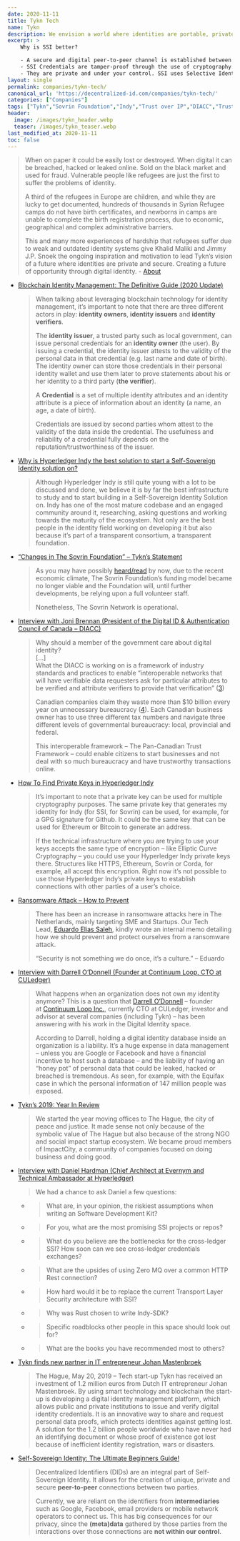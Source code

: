 ```yaml
---
date: 2020-11-11
title: Tykn Tech
name: Tykn
description: We envision a world where identities are portable, private and secure, so that no one has to lose access to their identity ever again. Creating a future of opportunity.
excerpt: >
    Why is SSI better?

    - A secure and digital peer-to-peer channel is established between ID Issuer, ID Owner and ID Verifier. When credentials are exchanged not even the Self-Sovereign Identity system provider knows what is being exchanged. Credential issuing becomes simpler and faster.
    - SSI Credentials are tamper-proof through the use of cryptography.
    - They are private and under your control. SSI uses Selective Identity disclosure technology.
layout: single
permalink: companies/tykn-tech/
canonical_url: 'https://decentralized-id.com/companies/tykn-tech/'
categories: ["Companies"]
tags: ["Tykn","Sovrin Foundation","Indy","Trust over IP","DIACC","Trust Framework"]
header:
  image: /images/tykn_header.webp
  teaser: /images/tykn_teaser.webp
last_modified_at: 2020-11-11
toc: false
---
```


> When on paper it could be easily lost or destroyed. When digital it can be breached, hacked or leaked online. Sold on the black market and used for fraud. Vulnerable people like refugees are just the first to suffer the problems of identity.
> 
> A third of the refugees in Europe are children, and while they are lucky to get documented, hundreds of thousands in Syrian Refugee camps do not have birth certificates, and newborns in camps are unable to complete the birth registration process, due to economic, geographical and complex administrative barriers.
> 
> This and many more experiences of hardship that refugees suffer due to weak and outdated identity systems give Khalid Maliki and Jimmy J.P. Snoek the ongoing inspiration and motivation to lead Tykn’s vision of a future where identities are private and secure. Creating a future of opportunity through digital identity. - [About](https://tykn.tech/about/)

* [Blockchain Identity Management: The Definitive Guide (2020 Update)](https://tykn.tech/identity-management-blockchain/)
  > When talking about leveraging blockchain technology for identity management, it’s important to note that there are three different actors in play: **identity owners**, **identity issuers** and **identity verifiers**.
  > 
  > The **identity issuer**, a trusted party such as local government, can issue personal credentials for an **identity owner** (the user). By issuing a credential, the identity issuer attests to the validity of the personal data in that credential (e.g. last name and date of birth). The identity owner can store those credentials in their personal identity wallet and use them later to prove statements about his or her identity to a third party (**the verifier**).
  > 
  > A **Credential** is a set of multiple identity attributes and an identity attribute is a piece of information about an identity (a name, an age, a date of birth).
  > 
  > Credentials are issued by second parties whom attest to the validity of the data inside the credential. The usefulness and reliability of a credential fully depends on the reputation/trustworthiness of the issuer.
* [Why is Hyperledger Indy the best solution to start a Self-Sovereign Identity solution on?](https://tykn.tech/hyperledger-indy-self-sovereign-identity/)
  > Although Hyperledger Indy is still quite young with a lot to be discussed and done, we believe it is by far the best infrastructure to study and to start building in a Self-Sovereign Identity Solution on. Indy has one of the most mature codebase and an engaged community around it, researching, asking questions and working towards the maturity of the ecosystem. Not only are the best people in the identity field working on developing it but also because it’s part of a transparent consortium, a transparent foundation.
* [“Changes in The Sovrin Foundation” – Tykn’s Statement](https://tykn.tech/changes-in-the-sovrin-foundation-tykn-statement/)
  > As you may have possibly [heard/read](https://sovrin.org/the-status-of-the-sovrin-foundation/) by now, due to the recent economic climate, The Sovrin Foundation’s funding model became no longer viable and the Foundation will, until further developments, be relying upon a full volunteer staff.
  > 
  > Nonetheless, The Sovrin Network is operational. 
* [Interview with Joni Brennan (President of the Digital ID & Authentication Council of Canada – DIACC)](https://tykn.tech/joni-brennan-diacc-interview/)
  > Why should a member of the government care about digital identity?\
  > [...]\
  > What the DIACC is working on is a framework of industry standards and practices to enable “interoperable networks that will have verifiable data requesters ask for particular attributes to be verified and attribute verifiers to provide that verification” ([3](https://www.youtube.com/watch?v=ahsWWTWI2HM))
  >
  > Canadian companies claim they waste more than $10 billion every year on unnecessary bureaucracy ([4](https://www.cfib-fcei.ca/en/media/nearly-one-third-36-billion-cost-regulation-canada-unnecessary-red-tape)). Each Canadian business owner has to use three different tax numbers and navigate three different levels of governmental bureaucracy: local, provincial and federal.
  >
  > This interoperable framework – The Pan-Canadian Trust Framework – could enable citizens to start businesses and not deal with so much bureaucracy and have trustworthy transactions online.
* [How To Find Private Keys in Hyperledger Indy](https://tykn.tech/how-to-find-private-keys-in-hyperledger-indy/)
  > It’s important to note that a private key can be used for multiple cryptography purposes. The same private key that generates my identity for Indy (for SSI, for Sovrin) can be used, for example, for a GPG signature for Github. It could be the same key that can be used for Ethereum or Bitcoin to generate an address.
  > 
  > If the technical infrastructure where you are trying to use your keys accepts the same type of encryption – like Elliptic Curve Cryptography – you could use your Hyperledger Indy private keys there. Structures like HTTPS, Ethereum, Sovrin or Corda, for example, all accept this encryption. Right now it’s not possible to use those Hyperledger Indy’s private keys to establish connections with other parties of a user’s choice.
* [Ransomware Attack – How to Prevent](https://tykn.tech/ransomware-attack-how-to-prevent/)
  > There has been an increase in ransomware attacks here in The Netherlands, mainly targeting SME and Startups. Our Tech Lead, [Eduardo Elias Saleh](https://twitter.com/elias_eti), kindly wrote an internal memo detailing how we should prevent and protect ourselves from a ransomware attack.
  > 
  > “Security is not something we do once, it’s a culture.” – Eduardo
* [Interview with Darrell O’Donnell (Founder at Continuum Loop, CTO at CULedger)](https://tykn.tech/darrell-odonnell-interview/)
  > What happens when an organization does not own my identity anymore? This is a question that [Darrell O’Donnell](https://twitter.com/darrello) – founder at [Continuum Loop Inc.](https://www.continuumloop.com/), currently CTO at CULedger, investor and advisor at several companies (including Tykn) – has been answering with his work in the Digital Identity space.
  > 
  > According to Darrell, holding a digital identity database inside an organization is a liability. It’s a huge expense in data management – unless you are Google or Facebook and have a financial incentive to host such a database – and the liability of having an “honey pot” of personal data that could be leaked, hacked or breached is tremendous. As seen, for example, with the Equifax case in which the personal information of 147 million people was exposed.
* [Tykn’s 2019: Year In Review](https://tykn.tech/2019-year-in-review/)
  > We started the year moving offices to The Hague, the city of peace and justice. It made sense not only because of the symbolic value of The Hague but also because of the strong NGO and social impact startup ecosystem. We became proud members of ImpactCity, a community of companies focused on doing business and doing good.
* [Interview with Daniel Hardman (Chief Architect at Evernym and Technical Ambassador at Hyperledger)](https://tykn.tech/daniel-hardman-interview/)
  > We had a chance to ask Daniel a few questions:
    * > What are, in your opinion, the riskiest assumptions when writing an Software Development Kit?
    * > For you, what are the most promising SSI projects or repos?
    * > What do you believe are the bottlenecks for the cross-ledger SSI? How soon can we see cross-ledger credentials exchanges?
    * > What are the upsides of using Zero MQ over a common HTTP Rest connection?
    * > How hard would it be to replace the current Transport Layer Security architecture with SSI?
    * > Why was Rust chosen to write Indy-SDK?
    * > Specific roadblocks other people in this space should look out for?
    * > What are the books you have recommended most to others?
* [Tykn finds new partner in IT entrepreneur Johan Mastenbroek](https://tykn.tech/tykn-investment/)
  > The Hague, May 20, 2019 – Tech start-up Tykn has received an investment of 1.2 million euros from Dutch IT entrepreneur Johan Mastenbroek. By using smart technology and blockchain the start-up is developing a digital identity management platform, which allows public and private institutions to issue and verify digital identity credentials. It is an innovative way to share and request personal data proofs, which protects identities against getting lost. A solution for the 1.2 billion people worldwide who have never had an identifying document or whose proof of existence got lost because of inefficient identity registration, wars or disasters.
* [Self-Sovereign Identity: The Ultimate Beginners Guide!](https://tykn.tech/self-sovereign-identity/)
  > Decentralized Identifiers (DIDs) are an integral part of Self-Sovereign Identity. It allows for the creation of unique, private and secure **peer-to-peer** connections between two parties.
  > 
  > Currently, we are reliant on the identifiers from **intermediaries** such as Google, Facebook, email providers or mobile network operators to connect us. This has big consequences for our privacy, since the **(meta)data** gathered by those parties from the interactions over those connections are **not within our control**.